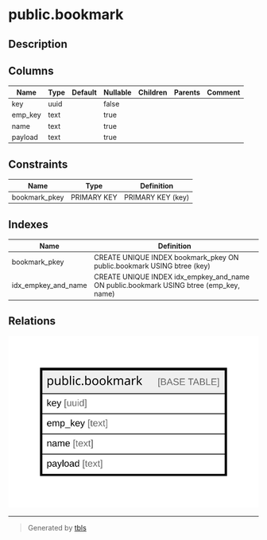 # public.bookmark

## Description

## Columns

| Name | Type | Default | Nullable | Children | Parents | Comment |
| ---- | ---- | ------- | -------- | -------- | ------- | ------- |
| key | uuid |  | false |  |  |  |
| emp_key | text |  | true |  |  |  |
| name | text |  | true |  |  |  |
| payload | text |  | true |  |  |  |

## Constraints

| Name | Type | Definition |
| ---- | ---- | ---------- |
| bookmark_pkey | PRIMARY KEY | PRIMARY KEY (key) |

## Indexes

| Name | Definition |
| ---- | ---------- |
| bookmark_pkey | CREATE UNIQUE INDEX bookmark_pkey ON public.bookmark USING btree (key) |
| idx_empkey_and_name | CREATE UNIQUE INDEX idx_empkey_and_name ON public.bookmark USING btree (emp_key, name) |

## Relations

![er](public.bookmark.svg)

---

> Generated by [tbls](https://github.com/k1LoW/tbls)
